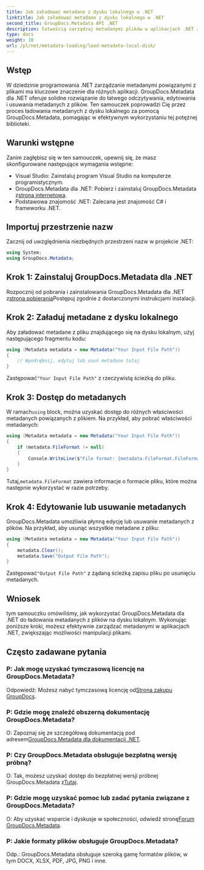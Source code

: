 ```yaml
---
title: Jak załadować metadane z dysku lokalnego w .NET
linktitle: Jak załadować metadane z dysku lokalnego w .NET
second_title: GroupDocs.Metadata API .NET
description: łatwością zarządzaj metadanymi plików w aplikacjach .NET za pomocą GroupDocs.Metadata, zapewniającego ulepszone możliwości manipulowania plikami.
type: docs
weight: 10
url: /pl/net/metadata-loading/load-metadata-local-disk/
---
```

## Wstęp
W dziedzinie programowania .NET zarządzanie metadanymi powiązanymi z plikami ma kluczowe znaczenie dla różnych aplikacji. GroupDocs.Metadata dla .NET oferuje solidne rozwiązanie do łatwego odczytywania, edytowania i usuwania metadanych z plików. Ten samouczek poprowadzi Cię przez proces ładowania metadanych z dysku lokalnego za pomocą GroupDocs.Metadata, pomagając w efektywnym wykorzystaniu tej potężnej biblioteki.
## Warunki wstępne
Zanim zagłębisz się w ten samouczek, upewnij się, że masz skonfigurowane następujące wymagania wstępne:
- Visual Studio: Zainstaluj program Visual Studio na komputerze programistycznym.
-  GroupDocs.Metadata dla .NET: Pobierz i zainstaluj GroupDocs.Metadata z[strona internetowa](https://releases.groupdocs.com/metadata/net/).
- Podstawowa znajomość .NET: Zalecana jest znajomość C# i frameworku .NET.

## Importuj przestrzenie nazw
Zacznij od uwzględnienia niezbędnych przestrzeni nazw w projekcie .NET:
```csharp
using System;
using GroupDocs.Metadata;
```
## Krok 1: Zainstaluj GroupDocs.Metadata dla .NET
 Rozpocznij od pobrania i zainstalowania GroupDocs.Metadata dla .NET z[strona pobierania](https://releases.groupdocs.com/metadata/net/)Postępuj zgodnie z dostarczonymi instrukcjami instalacji.
## Krok 2: Załaduj metadane z dysku lokalnego
Aby załadować metadane z pliku znajdującego się na dysku lokalnym, użyj następującego fragmentu kodu:
```csharp
using (Metadata metadata = new Metadata("Your Input File Path"))
{
    // Wyodrębnij, edytuj lub usuń metadane tutaj
}
```
 Zastępować`"Your Input File Path"` z rzeczywistą ścieżką do pliku.
## Krok 3: Dostęp do metadanych
 W ramach`using` block, można uzyskać dostęp do różnych właściwości metadanych powiązanych z plikiem. Na przykład, aby pobrać właściwości metadanych:
```csharp
using (Metadata metadata = new Metadata("Your Input File Path"))
{
    if (metadata.FileFormat != null)
    {
        Console.WriteLine($"File format: {metadata.FileFormat.FileFormatType}");
    }
}
```
 Tutaj,`metadata.FileFormat` zawiera informacje o formacie pliku, które można następnie wykorzystać w razie potrzeby.
## Krok 4: Edytowanie lub usuwanie metadanych
GroupDocs.Metadata umożliwia płynną edycję lub usuwanie metadanych z plików. Na przykład, aby usunąć wszystkie metadane z pliku:
```csharp
using (Metadata metadata = new Metadata("Your Input File Path"))
{
    metadata.Clear();
    metadata.Save("Output File Path");
}
```
 Zastępować`"Output File Path"` z żądaną ścieżką zapisu pliku po usunięciu metadanych.

## Wniosek
tym samouczku omówiliśmy, jak wykorzystać GroupDocs.Metadata dla .NET do ładowania metadanych z plików na dysku lokalnym. Wykonując poniższe kroki, możesz efektywnie zarządzać metadanymi w aplikacjach .NET, zwiększając możliwości manipulacji plikami.

## Często zadawane pytania
### P: Jak mogę uzyskać tymczasową licencję na GroupDocs.Metadata?
 Odpowiedź: Możesz nabyć tymczasową licencję od[Strona zakupu GroupDocs](https://purchase.groupdocs.com/temporary-license/).
### P: Gdzie mogę znaleźć obszerną dokumentację GroupDocs.Metadata?
 O: Zapoznaj się ze szczegółową dokumentacją pod adresem[GroupDocs.Metadata dla dokumentacji .NET](https://reference.groupdocs.com/metadata/net/).
### P: Czy GroupDocs.Metadata obsługuje bezpłatną wersję próbną?
 O: Tak, możesz uzyskać dostęp do bezpłatnej wersji próbnej GroupDocs.Metadata z[Tutaj](https://releases.groupdocs.com/).
### P: Gdzie mogę uzyskać pomoc lub zadać pytania związane z GroupDocs.Metadata?
 O: Aby uzyskać wsparcie i dyskusje w społeczności, odwiedź stronę[Forum GroupDocs.Metadata](https://forum.groupdocs.com/c/metadata/14).
### P: Jakie formaty plików obsługuje GroupDocs.Metadata?
Odp.: GroupDocs.Metadata obsługuje szeroką gamę formatów plików, w tym DOCX, XLSX, PDF, JPG, PNG i inne.
